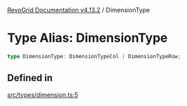 [RevoGrid Documentation v4.13.2](README.md) / DimensionType

# Type Alias: DimensionType

```ts
type DimensionType: DimensionTypeCol | DimensionTypeRow;
```

## Defined in

[src/types/dimension.ts:5](https://github.com/revolist/revogrid/blob/4615a8613a8ac5464daeb17d7062361e3e3aa5d1/src/types/dimension.ts#L5)
